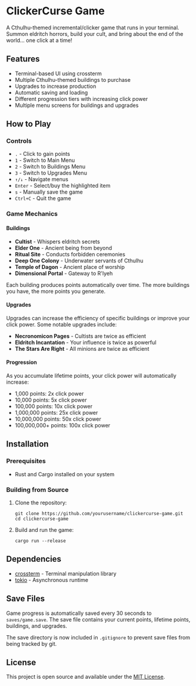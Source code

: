# ClickerCurse Game

A Cthulhu-themed incremental/clicker game that runs in your terminal. Summon eldritch horrors, build your cult, and bring about the end of the world... one click at a time!

## Features

- Terminal-based UI using crossterm
- Multiple Cthulhu-themed buildings to purchase
- Upgrades to increase production
- Automatic saving and loading
- Different progression tiers with increasing click power
- Multiple menu screens for buildings and upgrades

## How to Play

### Controls

- `.` - Click to gain points
- `1` - Switch to Main Menu
- `2` - Switch to Buildings Menu
- `3` - Switch to Upgrades Menu
- `↑/↓` - Navigate menus
- `Enter` - Select/buy the highlighted item
- `s` - Manually save the game
- `Ctrl+C` - Quit the game

### Game Mechanics

#### Buildings

- **Cultist** - Whispers eldritch secrets
- **Elder One** - Ancient being from beyond
- **Ritual Site** - Conducts forbidden ceremonies
- **Deep One Colony** - Underwater servants of Cthulhu
- **Temple of Dagon** - Ancient place of worship
- **Dimensional Portal** - Gateway to R'lyeh

Each building produces points automatically over time. The more buildings you have, the more points you generate.

#### Upgrades

Upgrades can increase the efficiency of specific buildings or improve your click power. Some notable upgrades include:

- **Necronomicon Pages** - Cultists are twice as efficient
- **Eldritch Incantation** - Your influence is twice as powerful
- **The Stars Are Right** - All minions are twice as efficient

#### Progression

As you accumulate lifetime points, your click power will automatically increase:

- 1,000 points: 2x click power
- 10,000 points: 5x click power
- 100,000 points: 10x click power
- 1,000,000 points: 25x click power
- 10,000,000 points: 50x click power
- 100,000,000+ points: 100x click power

## Installation

### Prerequisites

- Rust and Cargo installed on your system

### Building from Source

1. Clone the repository:
   ```
   git clone https://github.com/yourusername/clickercurse-game.git
   cd clickercurse-game
   ```

2. Build and run the game:
   ```
   cargo run --release
   ```

## Dependencies

- [crossterm](https://github.com/crossterm-rs/crossterm) - Terminal manipulation library
- [tokio](https://github.com/tokio-rs/tokio) - Asynchronous runtime

## Save Files

Game progress is automatically saved every 30 seconds to `saves/game.save`. The save file contains your current points, lifetime points, buildings, and upgrades.

The save directory is now included in `.gitignore` to prevent save files from being tracked by git.

## License

This project is open source and available under the [MIT License](LICENSE).